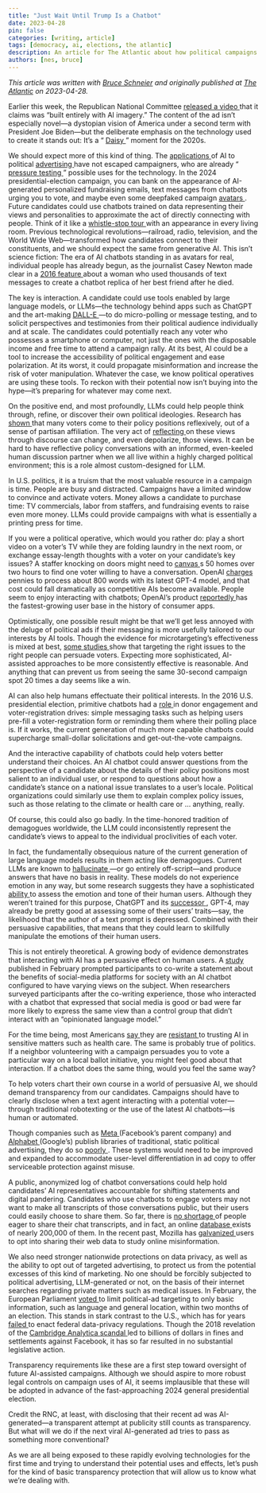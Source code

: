 ```yaml
---
title: "Just Wait Until Trump Is a Chatbot"
date: 2023-04-28
pin: false
categories: [writing, article]
tags: [democracy, ai, elections, the atlantic]
description: An article for The Atlantic about how political campaigns may begin to use AI chatbots.
authors: [nes, bruce]
---
```


*This article was written with [Bruce Schneier](https://www.schneier.com) and originally published at [The Atlantic](https://www.theatlantic.com/technology/archive/2023/04/ai-generated-political-ads-election-candidate-voter-interaction-transparency/673893/) on 2023-04-28.*

<p>
	Earlier this week, the Republican National Committee
	<a href="https://www.youtube.com/watch?v=kLMMxgtxQ1Y">
		 released a video
	</a>
	 that it claims was &ldquo;built entirely with AI imagery.&rdquo; The content of the ad isn&rsquo;t especially novel&mdash;a dystopian vision of America under a second term with President Joe Biden&mdash;but the deliberate emphasis on the technology used to create it stands out: It&rsquo;s a &ldquo;
	<a href="https://adage.com/article/campaign-trail/daisy-50-america-s-influential-political-ad/294849">
		 Daisy
	</a>
	 &rdquo; moment for the 2020s.
</p>
<p>
	We should expect more of this kind of thing. The
	<a href="https://www.forbes.com/sites/craigsmith/2022/12/02/how-artificial-intelligence-swayed-the-midterm-electionsand-will-become-a-permanent-feature-of-democracy/?sh=13effb117b31">
		 applications
	</a>
	 of AI to political
	<a href="https://www.nytimes.com/2023/03/28/us/politics/artificial-intelligence-2024-campaigns.html">
		 advertising
	</a>
	 have not escaped campaigners, who are already &ldquo;
	<a href="https://www.nytimes.com/2023/03/28/us/politics/artificial-intelligence-2024-campaigns.html">
		 pressure testing
	</a>
	 &rdquo; possible uses for the technology. In the 2024 presidential-election campaign, you can bank on the appearance of AI-generated personalized fundraising emails, text messages from chatbots urging you to vote, and maybe even some deepfaked campaign
	<a href="https://www.semafor.com/article/01/26/2023/canadas-alberta-party-makes-ai-bot-endorse-them-immediately-regrets-it">
		 avatars
	</a>
	 . Future candidates could use chatbots trained on data representing their views and personalities to approximate the act of directly connecting with people. Think of it like a
	<a href="https://www.nrrhof.org/whistlestop">
		 whistle-stop tour
	</a>
	 with an appearance in every living room. Previous technological revolutions&mdash;railroad, radio, television, and the World Wide Web&mdash;transformed how candidates connect to their constituents, and we should expect the same from generative AI. This isn&rsquo;t science fiction: The era of AI chatbots standing in as avatars for real, individual people has already begun, as the journalist Casey Newton made clear in a
	<a href="https://www.theverge.com/a/luka-artificial-intelligence-memorial-roman-mazurenko-bot">
		 2016 feature
	</a>
	 about a woman who used thousands of text messages to create a chatbot replica of her best friend after he died.
</p>
<p>
	The key is interaction. A candidate could use tools enabled by large language models, or LLMs&mdash;the technology behind apps such as ChatGPT and the art-making
	<a href="https://www.theatlantic.com/technology/archive/2022/09/ai-art-generators-future/671568/">
		 DALL-E
	</a>
	 &mdash;to do micro-polling or message testing, and to solicit perspectives and testimonies from their political audience individually and at scale. The candidates could potentially reach any voter who possesses a smartphone or computer, not just the ones with the disposable income and free time to attend a campaign rally. At its best, AI could be a tool to increase the accessibility of political engagement and ease polarization. At its worst, it could propagate misinformation and increase the risk of voter manipulation. Whatever the case, we know political operatives are using these tools. To reckon with their potential now isn&rsquo;t buying into the hype&mdash;it&rsquo;s preparing for whatever may come next.
</p>
<p>
	On the positive end, and most profoundly, LLMs could help people think through, refine, or discover their own political ideologies. Research has
	<a href="https://www.annualreviews.org/doi/10.1146/annurev-polisci-051117-073034">
		 shown
	</a>
	 that many voters come to their policy positions reflexively, out of a sense of partisan affiliation. The very act of
	<a href="https://onlinelibrary.wiley.com/doi/abs/10.1111/pops.12480">
		 reflecting
	</a>
	 on these views through discourse can change, and even depolarize, those views. It can be hard to have reflective policy conversations with an informed, even-keeled human discussion partner when we all live within a highly charged political environment; this is a role almost custom-designed for LLM.
</p>
<p>
	In U.S. politics, it is a truism that the most valuable resource in a campaign is time. People are busy and distracted. Campaigns have a limited window to convince and activate voters. Money allows a candidate to purchase time: TV commercials, labor from staffers, and fundraising events to raise even more money. LLMs could provide campaigns with what is essentially a printing press for time.
</p>
<p>
	If you were a political operative, which would you rather do: play a short video on a voter&rsquo;s TV while they are folding laundry in the next room, or exchange essay-length thoughts with a voter on your candidate&rsquo;s key issues? A staffer knocking on doors might need to
	<a href="https://www.vox.com/21366036/canvass-ground-game-turnout-gotv-phone-bank-tv-ads-mailers">
		 canvas
	</a>
	 s 50 homes over two hours to find one voter willing to have a conversation. OpenAI
	<a href="https://openai.com/pricing">
		 charges
	</a>
	 pennies to process about 800 words with its latest GPT-4 model, and that cost could fall dramatically as competitive AIs become available. People seem to enjoy interacting with chatbots; OpenAI&rsquo;s product
	<a href="https://www.reuters.com/technology/chatgpt-sets-record-fastest-growing-user-base-analyst-note-2023-02-01/">
		 reportedly
	</a>
	 has the fastest-growing user base in the history of consumer apps.
</p>
<p>
	Optimistically, one possible result might be that we&rsquo;ll get less annoyed with the deluge of political ads if their messaging is more usefully tailored to our interests by AI tools. Though the evidence for microtargeting&rsquo;s effectiveness is mixed at best,
	<a href="https://journals.sagepub.com/doi/pdf/10.1177/0093650220961965">
		 some
	</a>
	<a href="https://link.springer.com/article/10.1007/s11109-022-09781-7">
		 studies
	</a>
	 show that targeting the right issues to the right people can persuade voters. Expecting more sophisticated, AI-assisted approaches to be more consistently effective is reasonable. And anything that can prevent us from seeing the same 30-second campaign spot 20 times a day seems like a win.
</p>
<p>
	AI can also help humans effectuate their political interests. In the 2016 U.S. presidential election, primitive chatbots had a
	<a href="https://www.politico.com/story/2016/10/chatbots-are-invading-politics-229598">
		 role
	</a>
	 in donor engagement and voter-registration drives: simple messaging tasks such as helping users pre-fill a voter-registration form or reminding them where their polling place is. If it works, the current generation of much more capable chatbots could supercharge small-dollar solicitations and get-out-the-vote campaigns.
</p>
<p>
	And the interactive capability of chatbots could help voters better understand their choices. An AI chatbot could answer questions from the perspective of a candidate about the details of their policy positions most salient to an individual user, or respond to questions about how a candidate&rsquo;s stance on a national issue translates to a user&rsquo;s locale. Political organizations could similarly use them to explain complex policy issues, such as those relating to the climate or health care or &hellip; anything, really.
</p>
<p>
	Of course, this could also go badly. In the time-honored tradition of demagogues worldwide, the LLM could inconsistently represent the candidate&rsquo;s views to appeal to the individual proclivities of each voter.
</p>
<p>
	In fact, the fundamentally obsequious nature of the current generation of large language models results in them acting like demagogues. Current LLMs are known to
	<a href="https://undark.org/2023/04/06/chatgpt-isnt-hallucinating-its-bullshitting/">
		 hallucinate
	</a>
	 &mdash;or go entirely off-script&mdash;and produce answers that have no basis in reality. These models do not experience emotion in any way, but some research suggests they have a sophisticated
	<a href="https://arxiv.org/pdf/2303.03186.pdf">
		 ability
	</a>
	 to assess the emotion and tone of their human users. Although they weren&rsquo;t trained for this purpose, ChatGPT and its
	<a href="https://arxiv.org/abs/2303.12712">
		 successor
	</a>
	 , GPT-4, may already be pretty good at assessing some of their users&rsquo; traits&mdash;say, the likelihood that the author of a text prompt is depressed. Combined with their persuasive capabilities, that means that they could learn to skillfully manipulate the emotions of their human users.
</p>
<p>
	This is not entirely theoretical. A growing body of evidence demonstrates that interacting with AI has a persuasive effect on human users. A
	<a href="https://arxiv.org/pdf/2302.00560.pdf">
		 study
	</a>
	 published in February prompted participants to co-write a statement about the benefits of social-media platforms for society with an AI chatbot configured to have varying views on the subject. When researchers surveyed participants after the co-writing experience, those who interacted with a chatbot that expressed that social media is good or bad were far more likely to express the same view than a control group that didn&rsquo;t interact with an &ldquo;opinionated language model.&rdquo;
</p>
<p>
	For the time being, most Americans
	<a href="https://www.mitre.org/news-insights/news-release/mitre-harris-poll-finds-lack-trust-among-americans-ai-technology">
		 say
	</a>
	 they are
	<a href="https://www.pewresearch.org/science/2023/02/22/60-of-americans-would-be-uncomfortable-with-provider-relying-on-ai-in-their-own-health-care/">
		 resistant
	</a>
	 to trusting AI in sensitive matters such as health care. The same is probably true of politics. If a neighbor volunteering with a campaign persuades you to vote a particular way on a local ballot initiative, you might feel good about that interaction. If a chatbot does the same thing, would you feel the same way?
</p>
<p>
	To help voters chart their own course in a world of persuasive AI, we should demand transparency from our candidates. Campaigns should have to clearly disclose when a text agent interacting with a potential voter&mdash;through traditional robotexting or the use of the latest AI chatbots&mdash;is human or automated.
</p>
<p>
	Though companies such as
	<a href="https://www.facebook.com/ads/library/report/">
		 Meta
	</a>
	 (Facebook&rsquo;s parent company) and
	<a href="https://adstransparency.google.com/political?political">
		 Alphabet
	</a>
	 (Google&rsquo;s) publish libraries of traditional, static political advertising, they do so
	<a href="https://www.forbes.com/sites/emilybaker-white/2022/08/17/midterms-research-facebook-political-ads/?sh=1ad5ffda7974">
		 poorly
	</a>
	 . These systems would need to be improved and expanded to accommodate user-level differentiation in ad copy to offer serviceable protection against misuse.
</p>
<p>
	A public, anonymized log of chatbot conversations could help hold candidates&rsquo; AI representatives accountable for shifting statements and digital pandering. Candidates who use chatbots to engage voters may not want to make all transcripts of those conversations public, but their users could easily choose to share them. So far, there is
	<a href="https://www.forbes.com/sites/barrycollins/2023/03/04/chatgpt-the-weirdest-things-people-ask-ai-to-solve/?sh=5ce847ae5476">
		 no shortage
	</a>
	 of people eager to share their chat transcripts, and in fact, an online
	<a href="https://sharegpt.com/">
		 database
	</a>
	 exists of nearly 200,000 of them. In the recent past, Mozilla has
	<a href="https://rally.mozilla.org/">
		 galvanized
	</a>
	 users to opt into sharing their web data to study online misinformation.
</p>
<p>
	We also need stronger nationwide protections on data privacy, as well as the ability to opt out of targeted advertising, to protect us from the potential excesses of this kind of marketing. No one should be forcibly subjected to political advertising, LLM-generated or not, on the basis of their internet searches regarding private matters such as medical issues. In February, the European Parliament
	<a href="https://www.politico.eu/article/european-parliament-approves-its-position-on-political-advertising-law/">
		 voted
	</a>
	 to limit political-ad targeting to only basic information, such as language and general location, within two months of an election. This stands in stark contrast to the U.S., which has for years
	<a href="https://www.politico.com/news/2023/02/22/statehouses-privacy-law-cybersecurity-00083775">
		 failed
	</a>
	 to enact federal data-privacy regulations. Though the 2018 revelation of the
	<a href="https://www.npr.org/2022/12/23/1145303268/facebook-meta-cambridge-analytica-privacy-settlement">
		 Cambridge Analytica scandal
	</a>
	 led to billions of dollars in fines and settlements against Facebook, it has so far resulted in no substantial legislative action.
</p>
<p>
	Transparency requirements like these are a first step toward oversight of future AI-assisted campaigns. Although we should aspire to more robust legal controls on campaign uses of AI, it seems implausible that these will be adopted in advance of the fast-approaching 2024 general presidential election.
</p>
<p>
	Credit the RNC, at least, with disclosing that their recent ad was AI-generated&mdash;a transparent attempt at publicity still counts as transparency. But what will we do if the next viral AI-generated ad tries to pass as something more conventional?
</p>
<p>
	As we are all being exposed to these rapidly evolving technologies for the first time and trying to understand their potential uses and effects, let&rsquo;s push for the kind of basic transparency protection that will allow us to know what we&rsquo;re dealing with.
</p>
